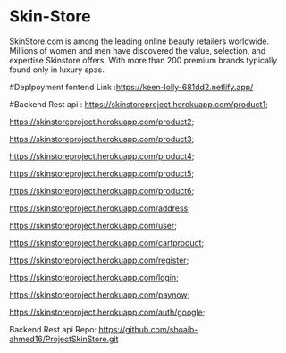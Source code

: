 # Skin-Store

SkinStore.com is among the leading online beauty retailers worldwide. Millions of women and men have discovered the value, selection, and expertise Skinstore offers. With more than 200 premium brands typically found only in luxury spas.

#Deplpoyment fontend Link :https://keen-lolly-681dd2.netlify.app/

#Backend Rest api :
https://skinstoreproject.herokuapp.com/product1;

https://skinstoreproject.herokuapp.com/product2;

https://skinstoreproject.herokuapp.com/product3;

https://skinstoreproject.herokuapp.com/product4;

https://skinstoreproject.herokuapp.com/product5;

https://skinstoreproject.herokuapp.com/product6;

https://skinstoreproject.herokuapp.com/address;

https://skinstoreproject.herokuapp.com/user;

https://skinstoreproject.herokuapp.com/cartproduct;

https://skinstoreproject.herokuapp.com/register;

https://skinstoreproject.herokuapp.com/login;

https://skinstoreproject.herokuapp.com/paynow;

https://skinstoreproject.herokuapp.com/auth/google;


Backend Rest api Repo: 
https://github.com/shoaib-ahmed16/ProjectSkinStore.git
